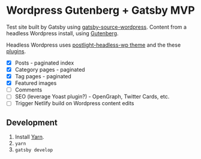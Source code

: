 # Wordpress Gutenberg + Gatsby MVP

Test site built by Gatsby using [gatsby-source-wordpress](https://github.com/gatsbyjs/gatsby/tree/master/packages/gatsby-source-wordpress). Content from a headless Wordpress install, using [Gutenberg](https://wordpress.org/gutenberg/).

Headless Wordpress uses [postlight-headless-wp theme](https://github.com/postlight/headless-wp-starter/tree/master/wordpress/wp-content/themes/postlight-headless-wp) and the these [plugins](https://github.com/postlight/headless-wp-starter/tree/master/wordpress/wp-content/plugins).

- [x] Posts - paginated index
- [x] Category pages - paginated
- [x] Tag pages - paginated
- [x] Featured images
- [ ] Comments
- [ ] SEO (leverage Yoast plugin?) - OpenGraph, Twitter Cards, etc.
- [ ] Trigger Netlify build on Wordpress content edits

## Development

1. Install [Yarn](https://yarnpkg.com/en/).
2. `yarn`
3. `gatsby develop`
